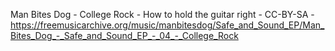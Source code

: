 Man Bites Dog - College Rock - How to hold the guitar right - CC-BY-SA - https://freemusicarchive.org/music/manbitesdog/Safe_and_Sound_EP/Man_Bites_Dog_-_Safe_and_Sound_EP_-_04_-_College_Rock

